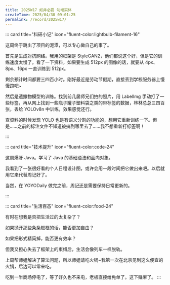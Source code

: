 ```yaml
---
title: 2025W17 如非必要 勿增实体
createTime: 2025/04/30 09:01:25
permalink: /record/2025w17/
---
```


::: card title="科研小记" icon="fluent-color:lightbulb-filament-16"

这周终于跳出了项目的泥潭，可以专心做自己的事了。

首先是生成对抗网络。我用的框架是 StyleGAN2，他们都说这个好，但是它的训练速度太慢了。看了一下资料，如果要生成 512px 的图像的话，就要从 4px、8px、16px 一直训练到 512px。

剩余预计时间都要三四百小时。刚好最近是劳动节假期，直接丢到学校服务器上慢慢跑吧~

然后是遗撒物模型的训练。找到前几届师兄们拍的照片，用 LabelImg 手动打了一些标签，再从网上找到一些瓶子罐子塑料袋之类的带标签的数据，林林总总三四百张，丢给 YOLOv8n 中训练，效果感觉还行。

查资料的时候发现 YOLO 也是有语义分割的功能的，想用它重新训练一下。但是……之前的标注文件不知道被搞到哪里去了……我不想重新打标签啊！

:::

::: card title="技术提升" icon="fluent-color:code-24"

这周爆肝 Java。学习了 Java 的基础语法和面向对象。

我看到了一张很好看的个人日程设计图，或许会用一段时间把它做出来吧。以后就用它来代替周记好了。

当然，在 YOYODaily 做完之前，周记还是需要保持日常更新的。

:::

::: card title="生活百态" icon="fluent-color:food-24"

有时在想我是否把生活过的太复杂了？

如果抛开那些条条框框的话，能否更加自由？

如果把形式精简掉，能否更有效率？

但我又担心失去了框架上的束缚后，生活会像列车一样脱轨。

上周帮师姐解决了算法问题，所以师姐请吃火锅~我第一次在北京见到这么便宜的火锅，后边可以常来吃。

吃到一半商场停电了，等了好久也不来电，老板直接给免单了。这下赚麻了。
:::
